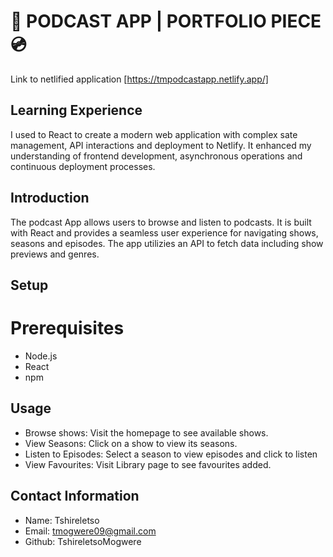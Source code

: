# 🎵 PODCAST APP | PORTFOLIO PIECE 💿

Link to netlified application [https://tmpodcastapp.netlify.app/]

## Learning Experience 
I used to React to create a modern web application with complex sate management, API interactions and deployment to Netlify. It enhanced my understanding of frontend development, asynchronous operations and continuous deployment processes.

## Introduction
The podcast App allows users to browse and listen to podcasts. It is built with React and provides a seamless user experience for navigating shows, seasons and episodes. The app utilizies an API to fetch data including show previews and genres.

## Setup
 # Prerequisites
- Node.js
- React
- npm 

## Usage
- Browse shows: Visit the homepage to see available shows.
- View Seasons: Click on a show to view its seasons.
- Listen to Episodes: Select a season to view episodes and  click to listen
- View Favourites: Visit Library page to see favourites added.

## Contact Information
- Name: Tshireletso
- Email: tmogwere09@gmail.com
- Github: TshireletsoMogwere
